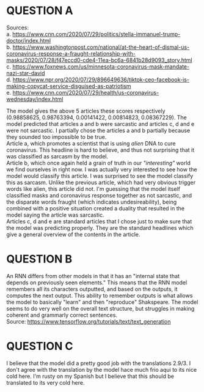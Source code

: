# QUESTION A
Sources: <br/>
a. https://www.cnn.com/2020/07/29/politics/stella-immanuel-trump-doctor/index.html <br/>
b. https://www.washingtonpost.com/national/at-the-heart-of-dismal-us-coronavirus-response-a-fraught-relationship-with-masks/2020/07/28/f47eccd0-cde4-11ea-bc6a-6841b28d9093_story.html <br/>
c. https://www.foxnews.com/us/minnesota-coronavirus-mask-mandate-nazi-star-david <br/>
d. https://www.npr.org/2020/07/29/896649636/tiktok-ceo-facebook-is-making-copycat-service-disguised-as-patriotism <br/>
e. https://www.cnn.com/2020/07/29/health/us-coronavirus-wednesday/index.html <br/>

The model gives the above 5 articles these scores respectively (0.98858625, 0.98763394, 0.00141422, 0.00814823, 0.08367229). The model predicted that articles a and b were sarcastic and articles c, d and e were not sarcastic. I partially chose the articles a and b partially because they sounded too impossible to be true. <br/> 
Article a, which promotes a scientist that is using *alien* DNA to cure coronavirus. This headline is hard to believe, and thus not surprising that it was classified as sarcasm by the model. <br/>
Article b, which once again held a grain of truth in our *"interesting"* world we find ourselves in right now. I was actually very interested to see how the model would classify this article. I was surprised to see the model classify this as sarcasm. Unlike the previous article, which had very obvious trigger words like alien, this article did not. I'm guessing that the model itself classified masks and coronavirus response together as not sarcastic, and the disparate words fraught (which indicates undesireability), being combined with a positive situation created a duality that resulted in the model saying the article was sarcastic. <br/>
Articles c, d and e are standard articles that I chose just to make sure that the model was predicting properly. They are the standard headlines which give a general overview of the contents in the article. 

# QUESTION B
An RNN differs from other models in that it has an "internal state that depends on previously seen elements." This means that the RNN model remembers all its characters outputted, and based on the outputs, it computes the next output. This ability to remember outputs is what allows the model to basically "learn" and then "reproduce" Shakspeare. The model seems to do very well on the overall text structure, but struggles in making coherent and grammarly correct sentences. <br/>
Source: https://www.tensorflow.org/tutorials/text/text_generation

# QUESTION C
I believe that the model did a pretty good job with the translations 2.9/3. I don't agree with the translation by the model hace much frio aqui to its nice cold here. I'm rusty on my Spanish but I believe that this should be translated to its very cold here.
